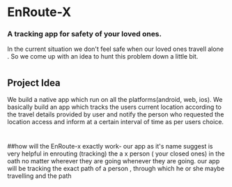 # EnRoute-X
### A tracking app for safety of your loved ones.
In the current situation we don't feel safe when our loved ones travell alone . So we come up with an idea to hunt this problem down a little bit.
#
## Project Idea 


We build a native app which run on all the platforms(android, web, ios). We basically build an app which tracks the users current location according to the travel details provided by user and notify the person who requested the location access and inform at a certain interval of time as per users choice.
#
##how will the EnRoute-x exactly work-
our app as it's name suggest is very helpful in enrouting (tracking) the a x person ( your closed ones) in the oath no matter wherever they are going whenever they
are going.
our app will be tracking the exact path of a person , through which he or she maybe travelling and the path 
